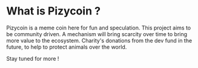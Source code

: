 What is Pizycoin ?
==================

Pizycoin is a meme coin here for fun and speculation. This project aims to be community driven. A mechanism will bring scarcity over time to bring more value to the ecosystem.
Charity's donations from the dev fund in the future, to help to protect animals over the world. 

Stay tuned for more !







